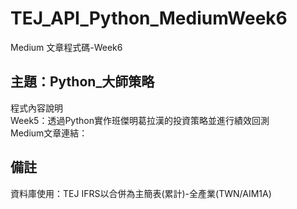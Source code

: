 # TEJ_API_Python_MediumWeek6
Medium 文章程式碼-Week6

## 主題：Python_大師策略
程式內容說明<br>
Week5：透過Python實作班傑明葛拉漢的投資策略並進行績效回測<br>
Medium文章連結：<br>
## 備註
資料庫使用：TEJ  IFRS以合併為主簡表(累計)-全產業(TWN/AIM1A)
